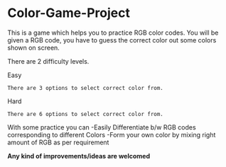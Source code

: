 # Color-Game-Project

This is a game which helps you to practice RGB color codes.
You will be given a RGB code, you have to guess the correct color out some colors shown on screen.

There are 2 difficulty levels.

  Easy
	
    There are 3 options to select correct color from.
		
   Hard
	 
    There are 6 options to select correct color from.
		
    
With some practice you can
  -Easily Differentiate b/w RGB codes corresponding to different Colors
  -Form your own color by mixing right amount of RGB as per requirement
  
  **Any kind of improvements/ideas are welcomed**

